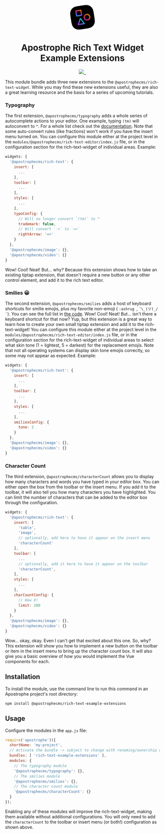 <div align="center">
  <img src="https://raw.githubusercontent.com/apostrophecms/apostrophe/main/logo.svg" alt="ApostropheCMS logo" width="80" height="80">

  <h1>Apostrophe Rich Text Widget Example Extensions</h1>
  <p>
    <a aria-label="Apostrophe logo" href="https://v3.docs.apostrophecms.org">
      <img src="https://img.shields.io/badge/MADE%20FOR%20Apostrophe%203-000000.svg?style=for-the-badge&logo=Apostrophe&labelColor=6516dd">
    </a>
    <a aria-label="Join the community on Discord" href="http://chat.apostrophecms.org">
      <img alt="" src="https://img.shields.io/discord/517772094482677790?color=5865f2&label=Join%20the%20Discord&logo=discord&logoColor=fff&labelColor=000&style=for-the-badge&logoWidth=20">
    </a>
    <a aria-label="License" href="https://github.com/apostrophecms/blog/blob/main/LICENSE.md">
      <img alt="" src="https://img.shields.io/static/v1?style=for-the-badge&labelColor=000000&label=License&message=MIT&color=3DA639">
    </a>
  </p>
</div>

This module bundle adds three new extensions to the `@apostrophecms/rich-text-widget`. While you may find these new extensions useful, they are also a great learning resource and the basis for a series of upcoming tutorials.

### Typography
The first extension, `@apostrophecms/typography` adds a whole series of autocomplete actions to your editor. One example, typing `(tm)` will autoconvert to `™`. For a whole list check out the [documentation](https://tiptap.dev/api/extensions/typography). Note that some auto-convert rules (like fractions) won't work if you have the insert menu turned on. You can configure this module either at the project level in the `modules/@apostrophecms/rich-text-editor/index.js` file, or in the configuration section for the rich-text-widget of individual areas.
Example:
```js
widgets: {
  '@apostrophecms/rich-text': {
    insert: [
      ...
    ],
    toolbar: [
      ...
    ],
    styles: [
      ...
    ],
    typoConfig: {
      // Will no longer convert `(tm)` to ™
      trademark: false,
      // Will convert `->` to `=>`
      rightArrow: '=>'
    }
  },
  '@apostrophecms/image': {},
  '@apostrophecms/video': {}
}
```

Wow! Cool! Neat! But... why? Because this extension shows how to take an existing tiptap extension, that doesn't require a new button or any other control element, and add it to the rich text editor.

### Smilies 😀
The second extension, `@apostrophecms/smilies` adds a host of keyboard shortcuts for smilie emojis, plus my favorite non-emoji ( `:ashrug `, `¯\_(ツ)_/¯`). You can see the full list in [the code](modules/@apostrophecms/smilies/lib/replacementEmojis.js). Wow! Cool! Neat! But... isn't there a keyboard shortcut for that now? Yup, but this extension is a great way to learn how to create your own small tiptap extension and add it to the rich-text-widget! You can configure this module either at the project level in the `modules/@apostrophecms/rich-text-editor/index.js` file, or in the configuration section for the rich-text-widget of individual areas to select what skin tone (1 = lightest, 5 = darkest) for the replacement emojis. Note that not all operating systems can display skin tone emojis correctly, so some may not appear as expected.
Example:

```js
widgets: {
  '@apostrophecms/rich-text': {
    insert: [
      ...
    ],
    toolbar: [
      ...
    ],
    styles: [
      ...
    ],
    smiliesConfig: {
      tone: 2
    }
  },
  '@apostrophecms/image': {},
  '@apostrophecms/video': {}
}
```

### Character Count
The third extension, `@apostrophecms/characterCount` allows you to display how many characters and words you have typed in your editor box. You can either open the box from the toolbar or the insert menu. If you add it to the toolbar, it will also tell you how many characters you have highlighted. You can limit the number of characters that can be added to the editor box through the configuration.

```js
widgets: {
  '@apostrophecms/rich-text': {
    insert: [
      'table',
      'image',
      // optionally, add here to have it appear on the insert menu
      'characterCount'
    ],
    toolbar: [
      ...
      // optionally, add it here to have it appear on the toolbar
      'characterCount',
    ],
    styles: [
      ...
    ],
    charCountConfig: {
      // How X!
      limit: 280
    }
  },
  '@apostrophecms/image': {},
  '@apostrophecms/video': {}
}
```

Wow... okay, okay. Even I can't get that excited about this one. So, why? This extension will show you how to implement a new button on the toolbar or item in the insert menu to bring up the character count box. It will also give you a basic overview of how you would implement the Vue components for each.

## Installation

To install the module, use the command line to run this command in an Apostrophe project's root directory:

```
npm install @apostrophecms/rich-text-example-extensions
```

## Usage

Configure the modules in the `app.js` file:

```javascript
require('apostrophe')({
  shortName: 'my-project',
  // Activate the bundle -> subject to change with renaming/ownership change
  bundles: [ 'rich-text-example-extensions' ],
  modules: {
    // The typography module
    '@apostrophecms/typography': {},
    // The smilies module
    '@apostrophecms/smilies': {},
    // The character count module
    '@apostrophecms/characterCount': {}
  }
});
```

Enabling any of these modules will improve the rich-text-widget, making them available without additional configurations. You will only need to add the `characterCount` to the toolbar or insert menu (or both!) configuration as shown above.
